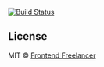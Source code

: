 [![Build Status](https://travis-ci.org/frontendfreelancerdk/ff-validation.svg?branch=master)](https://travis-ci.org/frontendfreelancerdk/ff-validation)

## License

MIT © [Frontend Freelancer](mailto:developer@frontend-freelancer.com)
